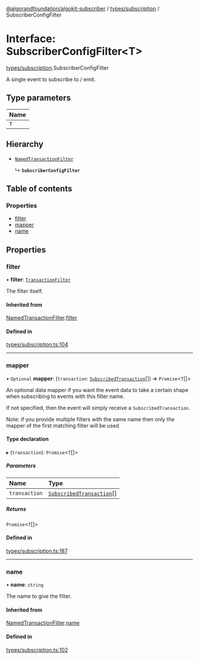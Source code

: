 [@algorandfoundation/algokit-subscriber](../README.md) / [types/subscription](../modules/types_subscription.md) / SubscriberConfigFilter

# Interface: SubscriberConfigFilter\<T\>

[types/subscription](../modules/types_subscription.md).SubscriberConfigFilter

A single event to subscribe to / emit.

## Type parameters

| Name |
| :------ |
| `T` |

## Hierarchy

- [`NamedTransactionFilter`](types_subscription.NamedTransactionFilter.md)

  ↳ **`SubscriberConfigFilter`**

## Table of contents

### Properties

- [filter](types_subscription.SubscriberConfigFilter.md#filter)
- [mapper](types_subscription.SubscriberConfigFilter.md#mapper)
- [name](types_subscription.SubscriberConfigFilter.md#name)

## Properties

### filter

• **filter**: [`TransactionFilter`](types_subscription.TransactionFilter.md)

The filter itself.

#### Inherited from

[NamedTransactionFilter](types_subscription.NamedTransactionFilter.md).[filter](types_subscription.NamedTransactionFilter.md#filter)

#### Defined in

[types/subscription.ts:104](https://github.com/algorandfoundation/algokit-subscriber-ts/blob/main/src/types/subscription.ts#L104)

___

### mapper

• `Optional` **mapper**: (`transaction`: [`SubscribedTransaction`](../modules/types_subscription.md#subscribedtransaction)[]) => `Promise`\<`T`[]\>

An optional data mapper if you want the event data to take a certain shape when subscribing to events with this filter name.

If not specified, then the event will simply receive a `SubscribedTransaction`.

Note: if you provide multiple filters with the same name then only the mapper of the first matching filter will be used

#### Type declaration

▸ (`transaction`): `Promise`\<`T`[]\>

##### Parameters

| Name | Type |
| :------ | :------ |
| `transaction` | [`SubscribedTransaction`](../modules/types_subscription.md#subscribedtransaction)[] |

##### Returns

`Promise`\<`T`[]\>

#### Defined in

[types/subscription.ts:187](https://github.com/algorandfoundation/algokit-subscriber-ts/blob/main/src/types/subscription.ts#L187)

___

### name

• **name**: `string`

The name to give the filter.

#### Inherited from

[NamedTransactionFilter](types_subscription.NamedTransactionFilter.md).[name](types_subscription.NamedTransactionFilter.md#name)

#### Defined in

[types/subscription.ts:102](https://github.com/algorandfoundation/algokit-subscriber-ts/blob/main/src/types/subscription.ts#L102)
